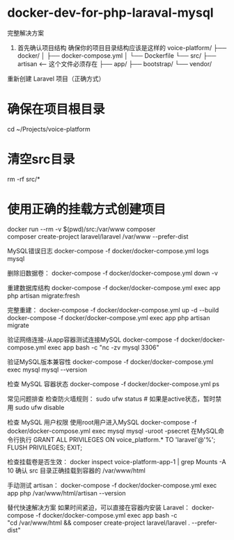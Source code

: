 # docker-dev-for-php-laraval-mysql

完整解决方案
1. 首先确认项目结构
确保你的项目目录结构应该是这样的
voice-platform/
├── docker/
│   ├── docker-compose.yml
│   └── Dockerfile
└── src/
    ├── artisan      <-- 这个文件必须存在
    ├── app/
    ├── bootstrap/
    └── vendor/



重新创建 Laravel 项目（正确方式）
# 确保在项目根目录
cd ~/Projects/voice-platform

# 清空src目录
rm -rf src/*

# 使用正确的挂载方式创建项目
docker run --rm -v $(pwd)/src:/var/www composer \
    composer create-project laravel/laravel /var/www --prefer-dist


MySQL错误日志
docker-compose -f docker/docker-compose.yml logs mysql

删除旧数据卷：
docker-compose -f docker/docker-compose.yml down -v

重建数据库结构
docker-compose -f docker/docker-compose.yml exec app php artisan migrate:fresh


完整重建：
docker-compose -f docker/docker-compose.yml up -d --build
docker-compose -f docker/docker-compose.yml exec app php artisan migrate

验证网络连接-从app容器测试连接MySQL
docker-compose -f docker/docker-compose.yml exec app bash -c "nc -zv mysql 3306"


验证MySQL版本兼容性
docker-compose -f docker/docker-compose.yml exec mysql mysql --version

检查 MySQL 容器状态
docker-compose -f docker/docker-compose.yml ps

常见问题排查
检查防火墙规则：
sudo ufw status  # 如果是active状态，暂时禁用
sudo ufw disable

检查 MySQL 用户权限
使用root用户进入MySQL
docker-compose -f docker/docker-compose.yml exec mysql mysql -uroot -psecret
在MySQL命令行执行
GRANT ALL PRIVILEGES ON voice_platform.* TO 'laravel'@'%';
FLUSH PRIVILEGES;
EXIT;

检查挂载卷是否生效：
docker inspect voice-platform-app-1 | grep Mounts -A 10
确认 src 目录正确挂载到容器的 /var/www/html

手动测试 artisan：
docker-compose -f docker/docker-compose.yml exec app php /var/www/html/artisan --version

替代快速解决方案
如果时间紧迫，可以直接在容器内安装 Laravel：
docker-compose -f docker/docker-compose.yml exec app bash -c \
    "cd /var/www/html && composer create-project laravel/laravel . --prefer-dist"

